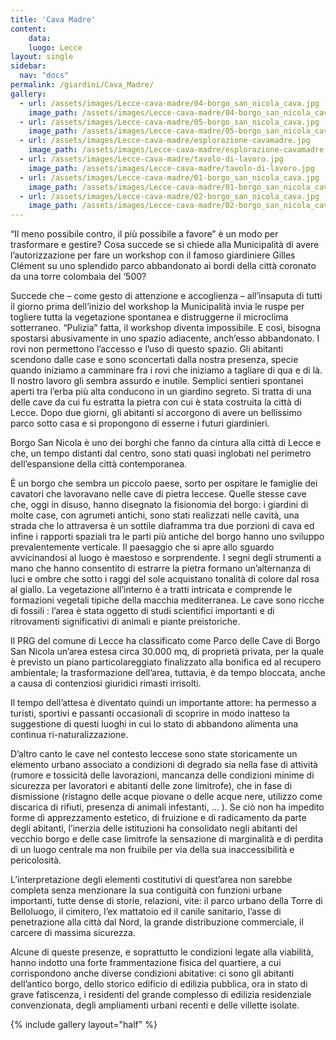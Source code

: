 ```yaml
---
title: 'Cava Madre'
content:
    data: 
    luogo: Lecce
layout: single
sidebar:
  nav: "docs"
permalink: /giardini/Cava_Madre/
gallery:
  - url: /assets/images/Lecce-cava-madre/04-borgo_san_nicola_cava.jpg
    image_path: /assets/images/Lecce-cava-madre/04-borgo_san_nicola_cava.jpg
  - url: /assets/images/Lecce-cava-madre/05-borgo_san_nicola_cava.jpg
    image_path: /assets/images/Lecce-cava-madre/05-borgo_san_nicola_cava.jpg
  - url: /assets/images/Lecce-cava-madre/esplorazione-cavamadre.jpg
    image_path: /assets/images/Lecce-cava-madre/esplorazione-cavamadre.jpg
  - url: /assets/images/Lecce-cava-madre/tavolo-di-lavoro.jpg
    image_path: /assets/images/Lecce-cava-madre/tavolo-di-lavoro.jpg
  - url: /assets/images/Lecce-cava-madre/01-borgo_san_nicola_cava.jpg
    image_path: /assets/images/Lecce-cava-madre/01-borgo_san_nicola_cava.jpg
  - url: /assets/images/Lecce-cava-madre/02-borgo_san_nicola_cava.jpg
    image_path: /assets/images/Lecce-cava-madre/02-borgo_san_nicola_cava.jpg
---
```


“Il meno possibile contro, il più possibile a favore” è un modo per trasformare e gestire?
Cosa succede se si chiede alla Municipalità di avere l’autorizzazione per fare un workshop con il famoso giardiniere Gilles Clément su uno splendido parco abbandonato ai bordi della città coronato da una torre colombaia del ‘500?

Succede che – come gesto di attenzione e accoglienza – all’insaputa di tutti il giorno prima dell’inizio del workshop la Municipalità invia le ruspe per togliere tutta la vegetazione spontanea e distruggerne il microclima sotterraneo. “Pulizia” fatta, il workshop diventa impossibile.
E così, bisogna spostarsi abusivamente in uno spazio adiacente, anch’esso abbandonato. I rovi non permettono l’accesso e l’uso di questo spazio. Gli abitanti scendono dalle case e sono sconcertati dalla nostra presenza, specie quando iniziamo a camminare fra i rovi che iniziamo a tagliare di qua e di là. Il nostro lavoro gli sembra assurdo e inutile. Semplici sentieri spontanei aperti tra l’erba più alta conducono in un giardino segreto. Si tratta di una delle cave da cui fu estratta la pietra con cui è stata costruita la città di Lecce. Dopo due giorni, gli abitanti si accorgono di avere un bellissimo parco sotto casa e si propongono di esserne i futuri giardinieri.

Borgo San Nicola è uno dei borghi che fanno da cintura alla città di Lecce e che, un tempo distanti dal centro, sono stati quasi inglobati nel perimetro dell’espansione della città contemporanea.

È un borgo che sembra un piccolo paese, sorto per ospitare le famiglie dei cavatori che lavoravano nelle cave di pietra leccese. Quelle stesse cave che, oggi in disuso, hanno disegnato la fisionomia del borgo: i giardini di molte case, con agrumeti antichi, sono stati realizzati nelle cavità, una strada che lo attraversa è un sottile diaframma tra due porzioni di cava ed infine i rapporti spaziali tra le parti più antiche del borgo hanno uno sviluppo prevalentemente verticale. Il paesaggio che si apre allo sguardo avvicinandosi al luogo è maestoso e sorprendente. I segni degli strumenti a mano che hanno consentito di estrarre la pietra formano un’alternanza di luci e ombre che sotto i raggi del sole acquistano tonalità di colore dal rosa al giallo. La vegetazione all’interno è a tratti intricata e comprende le formazioni vegetali tipiche della macchia mediterranea. Le cave sono ricche di fossili : l’area è stata oggetto di studi scientifici importanti e di ritrovamenti significativi di animali e piante preistoriche.

Il PRG del comune di Lecce ha classificato come Parco delle Cave di Borgo San Nicola un’area estesa circa 30.000 mq, di proprietà privata, per la quale è previsto un piano particolareggiato finalizzato alla bonifica ed al recupero ambientale; la trasformazione dell’area, tuttavia, è da tempo bloccata, anche a causa di contenziosi giuridici rimasti irrisolti.

Il tempo dell’attesa è diventato quindi un importante attore: ha permesso a turisti, sportivi e passanti occasionali di scoprire in modo inatteso la suggestione di questi luoghi in cui lo stato di abbandono alimenta una continua ri-naturalizzazione.

D’altro canto le cave nel contesto leccese sono state storicamente un elemento urbano associato a condizioni di degrado sia nella fase di attività (rumore e tossicità delle lavorazioni, mancanza delle condizioni minime di sicurezza per lavoratori e abitanti delle zone limitrofe), che in fase di dismissione (ristagno delle acque piovane o delle acque nere, utilizzo come discarica di rifiuti, presenza di animali infestanti, … ). Se ciò non ha impedito forme di apprezzamento estetico, di fruizione e di radicamento da parte degli abitanti, l’inerzia delle istituzioni ha consolidato negli abitanti del vecchio borgo e delle case limitrofe la sensazione di marginalità e di perdita di un luogo centrale ma non fruibile per via della sua inaccessibilità e pericolosità.

L’interpretazione degli elementi costitutivi di quest’area non sarebbe completa senza menzionare la sua contiguità con funzioni urbane importanti, tutte dense di storie, relazioni, vite: il parco urbano della Torre di Belloluogo, il cimitero, l’ex mattatoio ed il canile sanitario, l’asse di penetrazione alla città dal Nord, la grande distribuzione commerciale, il carcere di massima sicurezza.

Alcune di queste presenze, e soprattutto le condizioni legate alla viabilità, hanno indotto una forte frammentazione fisica del quartiere, a cui corrispondono anche diverse condizioni abitative: ci sono gli abitanti dell’antico borgo, dello storico edificio di edilizia pubblica, ora in stato di grave fatiscenza, i residenti del grande complesso di edilizia residenziale convenzionata, degli ampliamenti urbani recenti e delle villette isolate.

{% include gallery layout="half" %}
